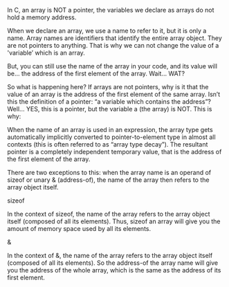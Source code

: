 In C, an array is NOT a pointer, the variables we declare as arrays do not hold a memory address.

When we declare an array, we use a name to refer to it, but it is only a name. Array names are identifiers that identify the entire array object. They are not pointers to anything. That is why we can not change the value of a 'variable’ which is an array.

But, you can still use the name of the array in your code, and its value will be… the address of the first element of the array. Wait… WAT?

So what is happening here? If arrays are not pointers, why is it that the value of an array is the address of the first element of the same array. Isn’t this the definition of a pointer: “a variable which contains the address”? Well… YES, this is a pointer, but the variable a (the array) is NOT. This is why:

When the name of an array is used in an expression, the array type gets automatically implicitly converted to pointer-to-element type in almost all contexts (this is often referred to as “array type decay”). The resultant pointer is a completely independent temporary value, that is the address of the first element of the array.

There are two exceptions to this: when the array name is an operand of sizeof or unary & (address-of), the name of the array then refers to the array object itself.

sizeof

In the context of sizeof, the name of the array refers to the array object itself (composed of all its elements). Thus, sizeof an array will give you the amount of memory space used by all its elements.

&

In the context of &, the name of the array refers to the array object itself (composed of all its elements). So the address-of the array name will give you the address of the whole array, which is the same as the address of its first element.
